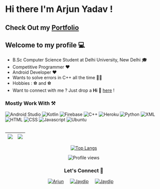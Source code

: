# Hi there I'm Arjun Yadav !
## Check Out my [Portfolio](https://onlyarjun.github.io/PortFolio_Website) 


## Welcome to my profile 💻
* B.Sc Computer Science Student at Delhi University, New Delhi 🎓
* Competitive Programmer ❤
* Android Developer ❤
* Wants to solve errors in C++ all the time 👨‍💻
* Hobbies : ⚽ and ⚽
* Want to connect with me ? Just drop a **Hi** 👋 [here](https://www.linkedin.com/in/arjun-yadav-65ba8b202/) ! 

### Mostly Work With ⚒


![Android Studio](https://img.shields.io/static/v1?style=for-the-badge&message=Android+Studio&color=222222&logo=Android+Studio&logoColor=3DDC84&label=)
![Kotlin](https://img.shields.io/static/v1?style=for-the-badge&message=Kotlin&color=7F52FF&logo=Kotlin&logoColor=FFFFFF&label=)
![Firebase](https://img.shields.io/static/v1?style=for-the-badge&message=Firebase&color=222222&logo=Firebase&logoColor=FFCA28&label=)
![C++](https://img.shields.io/static/v1?style=for-the-badge&message=C%2B%2B&color=00599C&logo=C%2B%2B&logoColor=FFFFFF&label=)
![Heroku](https://img.shields.io/static/v1?style=for-the-badge&message=Heroku&color=222222&logo=Heroku&logoColor=FFCA28&label=)
![Python](https://img.shields.io/static/v1?style=for-the-badge&message=Python&color=7F52FF&logo=Python&logoColor=FFFFFF&label=)
![XML](https://img.shields.io/static/v1?style=for-the-badge&message=XML&color=7F52FF&logo=XML&logoColor=FFFFFF&label=)
![HTML](https://img.shields.io/static/v1?style=for-the-badge&message=HTML&color=7F52FF&logo=HTML5&logoColor=FFFFFF&label=)
![CSS](https://img.shields.io/static/v1?style=for-the-badge&message=CSS&color=7F52FF&logo=CSS3&logoColor=FFFFFF&label=)
![Javascript](https://img.shields.io/static/v1?style=for-the-badge&message=JavaScript&color=7F52FF&logo=JavaScript&logoColor=FFFFFF&label=)
![Ubuntu](https://img.shields.io/static/v1?style=for-the-badge&message=Ubuntu&color=7F52FF&logo=Ubuntu&logoColor=FFFFFF&label=)<br><br>

|<img src="https://github-readme-stats.vercel.app/api?username=OnlyArjun&&show_icons=true&count_private=true&include_all_commits=true&&theme=tokyonight"/>|<img src="https://github-readme-streak-stats.herokuapp.com/?user=OnlyArjun&count_private=true&include_all_commits=true&&theme=tokyonight"/>|
|---|---|
<div align="center">

[![Top Langs](https://github-readme-stats.vercel.app/api/top-langs/?username=Arjun07byte&layout=compact&theme=midnight-purple)](https://github.com/Arjun07byte)
</div>
<div align="center">




![Profile views](https://komarev.com/ghpvc/?username=OnlyArjun&label=Profile%20views&color=0e75b6&style=flat)

### Let's Connect 🤝

<div style="display:flex; justify-content:center;margin-bottom:10px">
 <a href="https://www.linkedin.com/in/arjun-yadav-65ba8b202/" target="_blank">
<img src=https://img.shields.io/badge/linkedin-%231E77B5.svg?&style=for-the-badge&logo=linkedin&logoColor=white alt=Arjun Yadav Linkedin style="margin-right: 20px;" />
</a>
 
 <a href="https://github.com/OnlyArjun" target="_blank">
<img src=https://img.shields.io/badge/GitHub-100000?style=for-the-badge&logo=github&logoColor=white alt=Jaydip Dey GitHub style="margin-right: 20px;" />
</a>


<a href="mailto:messi.fcbarcel10@gmail.com" target="_blank">
<img src="https://img.shields.io/badge/gmail-D14836?style=for-the-badge&logo=gmail&logoColor=white" alt=Jaydip Dey gmail style="margin-right: 20px;" />
</a>
     
</div>  
